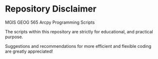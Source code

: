 # Repository Disclaimer
MGIS GEOG 565 Arcpy Programming Scripts

The scripts within this repository are strictly for educational, and practical purpose.

Suggestions and recommendations for more efficient and flexible coding are greatly appreciated!
